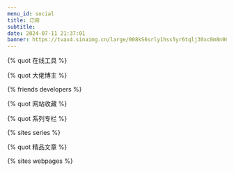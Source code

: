 ```yaml
---
menu_id: social
title: 订阅
subtitle: 
date: 2024-07-11 21:37:01
banner: https://tvax4.sinaimg.cn/large/008kS6srly1hss5yr6tqlj30xc0m8n06.jpg
---
```


{% quot 在线工具 %}

{% quot 大佬博主 %}

{% friends developers %}

{% quot 网站收藏 %}

{% quot 系列专栏 %}

{% sites series %}

{% quot 精品文章 %}

{% sites webpages %}
